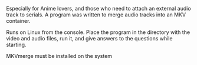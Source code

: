 
Especially for Anime lovers, and those who need to attach an external audio track to serials.
A program was written to merge audio tracks into an MKV container.

Runs on Linux from the console.
Place the program in the directory with the video and audio files, run it, and give answers to the questions while starting.

MKVmerge must be installed on the system
